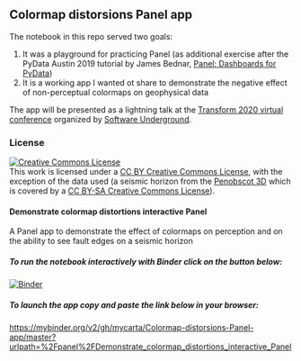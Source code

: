 ## Colormap distorsions Panel app ##

The notebook in this repo served two goals:

1. It was a playground for practicing Panel (as additional exercise after the  PyData Austin 2019 tutorial by James Bednar,  [Panel: Dashboards for PyData](https://youtu.be/AXpjbJUVeb4))
2. It is a working app I wanted ot share to demonstrate the negative effect of non-perceptual colormaps on geophysical data

The app will be presented as a lightning talk at the [Transform 2020 virtual conference](https://transform2020.sched.com/) organized by [Software Underground](https://softwareunderground.org/).

### License ###
<a rel="license" href="http://creativecommons.org/licenses/by/4.0/"><img alt="Creative Commons License" style="border-width:0" src="https://i.creativecommons.org/l/by/4.0/88x31.png" /></a><br />This work is licensed under a <a rel="license" href="http://creativecommons.org/licenses/by/4.0/"> CC BY Creative Commons License</a>, with the exception of the data used (a seismic horizon from the [Penobscot 3D](https://terranubis.com/datainfo/Penobscot) which is covered by a [CC BY-SA Creative Commons License](https://creativecommons.org/licenses/by-sa/3.0/)).

#### Demonstrate colormap distortions interactive Panel ####
A Panel app to demonstrate the effect of colormaps on perception and on the ability to see fault edges on a seismic horizon

##### To run the notebook interactively with Binder click on the button below: #####
[![Binder](https://mybinder.org/badge_logo.svg)](https://mybinder.org/v2/gh/mycarta/Colormap-distorsions-Panel-app/master)

##### To launch the app copy and paste the link below in your browser: #####
https://mybinder.org/v2/gh/mycarta/Colormap-distorsions-Panel-app/master?urlpath=%2Fpanel%2FDemonstrate_colormap_distortions_interactive_Panel

